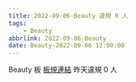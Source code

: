 ```yaml
---
title: 2022-09-06-Beauty 違規 0 人
tags:
    - Beauty
abbrlink: 2022-09-06-Beauty
date: Beauty-2022-09-06 12:00:00
---
```

Beauty 板 [板規連結](https://www.ptt.cc/bbs/Beauty/M.1630069980.A.84B.html)
昨天違規 0 人
